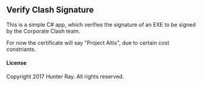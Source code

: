 ## Verify Clash Signature

This is a simple C# app, which verifies the signature of an EXE to be signed by the Corporate Clash team.

For now the certificate will say "Project Altis", due to certain cost constriants.


#### License

Copyright 2017 Hunter Ray. All rights reserved.